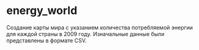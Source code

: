 # energy_world
Создание карты мира с указанием количества потребляемой энергии для каждой страны в 2009 году.
Изначальные данные были представлены в формате CSV.
